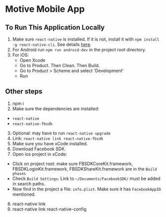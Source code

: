 # Motive Mobile App

## To Run This Application Locally

1. Make sure `react-native` is installed. If it is not, install it with `npm install -g react-native-cli`. See details [here](https://facebook.github.io/react-native/docs/getting-started.html).
2. For Android run `npm run android-dev` in the project root directory.
3. For iOS:
    * Open Xcode
    * Go to Product. Then Clean. Then Build.
    * Go to Product > Scheme and select 'Development'
    * Run

## Other steps

1. npm i
2. Make sure the dependencies are installed:
-  `react-native`
-  `react-native-fbsdk`
3. Optional: may have to run `react-native upgrade`
4. Link: `react-native link react-native-fbsdk`
5. Make sure you have xCode installed.
6. Download Facebook SDK.
7. Open ios project in xCode:
- Click on project root: make sure FBSDKCoreKit.framework, FBSDKLoginKit.framework, FBSDKShareKit.framework are in the `Build phases`
- Check `Build Settings`: Link to `~/Documents/FacebookSDK/` must be added in search paths.
- Now find in the project a file: `info.plist`. Make sure it has `FacebookAppID` mentioned.
8. react-native link
9. react-native link react-native-config
